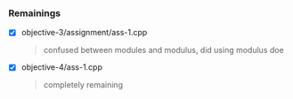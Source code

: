 ### Remainings

- [X] objective-3/assignment/ass-1.cpp
    > confused between modules and modulus, did using modulus doe

- [X] objective-4/ass-1.cpp
    > completely remaining